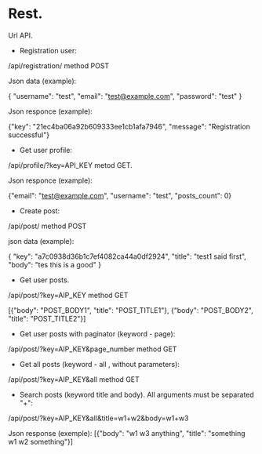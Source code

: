 # Rest.

Url API.



 - Registration user:


/api/registration/ method POST


Json data (example):


{
	"username": "test",
	"email": "test@example.com",
	"password": "test"
}


Json responce (example):


{"key": "21ec4ba06a92b609333ee1cb1afa7946", "message": "Registration successful"}





 - Get user profile:


/api/profile/?key=API_KEY metod GET.


Json responce (example):


{"email": "test@example.com", "username": "test", "posts_count": 0}




 - Create post:


/api/post/ method POST


json data (example):


{
	"key": "a7c0938d36b1c7ef4082ca44a0df2924",
	"title": "test1 said first",
	"body": "tes this is a good"
}




 - Get user posts.


/api/post/?key=AIP_KEY method GET


[{"body": "POST_BODY1", "title": "POST_TITLE1"}, {"body": "POST_BODY2", "title": "POST_TITLE2"}]





 - Get user posts with paginator (keyword - page):


/api/post/?key=AIP_KEY&page_number  method GET




 - Get all posts (keyword - all , without parameters):


/api/post/?key=AIP_KEY&all  method GET




 - Search posts (keyword title and body). All arguments must be separated "+":


/api/post/?key=AIP_KEY&all&title=w1+w2&body=w1+w3


Json response (exemple):
[{"body": "w1 w3 anything", "title": "something w1 w2 something"}]
